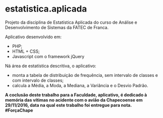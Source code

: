 # estatistica.aplicada

Projeto da disciplina de Estatística Aplicada do curso de Análise e Desenvolvimento de Sistemas da FATEC de Franca.

Aplicativo desenvolvido em:
- PHP;
- HTML + CSS;
- Javascript com o framework jQuery

Ná área de estatística descritiva, o aplicativo:
- monta a tabela de distribuição de frequência, sem intervalo de classes e com intervalo de classes;
- calcula a Média, a Moda, a Mediana, a Variância e o Desvio Padrão.

**A coclusão deste trabalho para a Faculdade, aplicativo, é dedicado à memória das vítimas no acidente com o avião da Chapecoense em 29/11/2016, data na qual este trabalho foi entregue para nota.**
**#ForçaChape**
